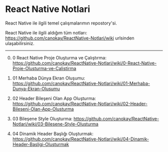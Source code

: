 # React Native Notlari

React Native ile ilgili temel çalışmalarımın repostory'si.

React Native ile ilgili aldığım tüm notları: https://github.com/canokay/ReactNative-Notlari/wiki urlsinden ulaşabilirsiniz. 
***

0. 0 React Native Proje Oluşturma ve Çalıştırma: https://github.com/canokay/ReactNative-Notlari/wiki/0-React-Native-Proje-Olusturma-ve-Calistirma

1. 01 Merhaba Dünya Ekran Oluşumu: https://github.com/canokay/ReactNative-Notlari/wiki/01-Merhaba-Dunya-Ekran-Olusumu

2. 02 Header Bileşeni Olan App Oluşturma: https://github.com/canokay/ReactNative-Notlari/wiki/02-Header-Bileseni-Olan-App-Olusturma

3. 03 Bileşene Style Oluşturma: https://github.com/canokay/ReactNative-Notlari/wiki/03-Bilesene-Style-Olusturma

4. 04 Dinamik Header Başlığı Oluşturmak: https://github.com/canokay/ReactNative-Notlari/wiki/04-Dinamik-Header-Basligi-Olusturmak
